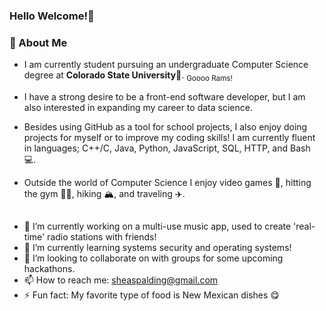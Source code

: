 ### Hello Welcome!👋
### :rocket: About Me
- I am currently student pursuing an undergraduate Computer Science degree at __Colorado State University__:ram:. <sub> Goooo Rams!</sub>

- I have a strong desire to be a front-end software developer, but I am also interested in expanding my career to data science.

- Besides using GitHub as a tool for school projects, I also enjoy doing projects for myself or to improve my coding skills! I am currently fluent in languages; C++/C, Java, Python, JavaScript, SQL, HTTP, and Bash :computer:.

- Outside the world of Computer Science I enjoy video games :space_invader:, hitting the gym :weight_lifting_woman:, hiking :mountain_snow:, and traveling :airplane:.


##
- 🔭 I’m currently working on a multi-use music app, used to create 'real-time' radio stations with friends!
- 🌱 I’m currently learning systems security and operating systems!
- 👯 I’m looking to collaborate on with groups for some upcoming hackathons.
- 📫 How to reach me: sheaspalding@gmail.com
- ⚡ Fun fact: My favorite type of food is New Mexican dishes 😋
##
